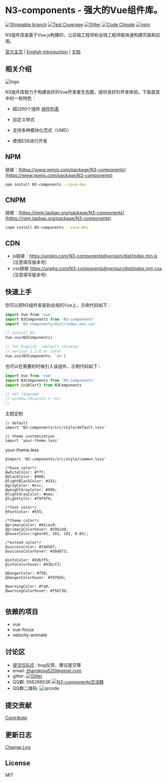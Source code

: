 N3-components - 强大的Vue组件库。
=========================

[![Shippable branch](https://img.shields.io/shippable/5444c5ecb904a4b21567b0ff/dev.svg?maxAge=2592000)]()
[![Test Coverage](https://codeclimate.com/github/N3-components/N3-components/badges/coverage.svg)](https://codeclimate.com/github/N3-components/N3-components/coverage)
[![Gitter](https://img.shields.io/gitter/room/nwjs/nw.js.svg?maxAge=2592000)](https://gitter.im/N3-components/chinese?utm_source=share-link&utm_medium=link&utm_campaign=share-link)
[![Code Climate](https://codeclimate.com/github/N3-components/N3-components/badges/gpa.svg)](https://codeclimate.com/github/N3-components/N3-components)
[![npm](https://img.shields.io/npm/l/express.svg?maxAge=2592000)]()

N3组件库是基于Vue.js构建的，让前端工程师和全栈工程师能快速构建页面和应用。

[官方主页](https://n3-components.github.io/N3-components/) | [English Introduction](https://github.com/N3-components/N3-components/blob/master/README.md) | [文档](https://n3-components.github.io/N3-components/)

相关介绍
------------

![logo](https://raw.githubusercontent.com/N3-components/N3-components/dev/docs/static/img/logo.png)

N3组件库致力于构建良好的Vue开发者生态圈，提供良好的开发体验。下面是其中的一些特色：

* 超过60个组件 [组件列表](https://github.com/N3-components/N3-components/tree/master/src)

* 自定义样式

* 支持多种模块化范式（UMD）

* 使用ES6进行开发

NPM
------------
链接：[https://www.npmjs.com/package/N3-components](https://www.npmjs.com/package/N3-components)

```bash
npm install N3-components --save-dev
```

CNPM
------------

链接：[https://npm.taobao.org/package/N3-components](https://npm.taobao.org/package/N3-components)

```bash
cnpm install N3-components --save-dev
```

CDN
------------

* js链接：https://unpkg.com/N3-components@version/dist/index.min.js (注意填写版本号)
* css链接 https://unpkg.com/N3-components@version/dist/index.min.css (注意填写版本号)

快速上手
------------

您可以把N3组件安装到全局的Vue上，示例代码如下：

```javascript
import Vue from 'vue'
import N3Components from 'N3-components'
import 'N3-components/dist/index.min.css'

// install N3
Vue.use(N3Components)

// for English  (default chinese)
// version 2.2.0 or later
Vue.use(N3Components, 'en')
```

也可以在需要的时候引入该组件，示例代码如下：

```javascript
import Vue from 'vue'
import N3Components from 'N3-components'
import {n3Alert} from N3Components

// set language  
// window.n3Locale = 'en'
//

```

主题定制

```
// default 
import 'N3-components/src/style/default.less' 

// theme customization
import 'your-theme.less' 

```

your-theme.less

```
@import 'N3-components/src/style/common.less' 

/*base color*/
@whiteColor: #fff;
@blackColor: #000;
@lightBlackColor: #333;
@grayColor: #ccc;
@weightGrayColor: #999;
@lightGrayColor: #eee; 
@lightColor: #f9f9f9; 

/*font color*/
@fontColor: #555;

/*theme color*/
@primaryColor: #41cac0;
@primaryColorhover: #39b2a9;
@hoverColor:rgba(65, 202, 192, 0.05);

/*extend color*/
@successColor: #19d567;
@successColorhover: #30d073;

@infoColor: #2db7f5;
@infoColorhover: #43bcf3;

@dangerColor: #f50;
@dangerColorhover: #f9702b;

@warningColor: #fa0;
@warningColorhover: #f5b73b;


```


依赖的项目
------------

* vue
* vue-focus
* velocity-animate

讨论区
----------
- [提交ISSUE](https://github.com/N3-components/N3-components/issues/new) : bug反馈，建议提交等
- email: zhangking520@gmail.com
- gitter: [![Gitter](https://img.shields.io/gitter/room/nwjs/nw.js.svg?maxAge=2592000)](https://gitter.im/N3-components/chinese?utm_source=share-link&utm_medium=link&utm_campaign=share-link)
- QQ群: 556286036 <a target="_blank" href="http://shang.qq.com/wpa/qunwpa?idkey=ae2b542ef32e8595664c746572d9a48187167e269ef5b6c80d8ed326fce5efdd"><img border="0" src="http://pub.idqqimg.com/wpa/images/group.png" alt="N3-components交流群" title="N3-components交流群"></a>
- QQ群二维码:
![qrcode](https://n3-components.github.io/N3-components/static/img/N3-QQ.png)

提交贡献
---------

[Contribute](https://github.com/N3-components/N3-components/blob/master/contribute.md)

更新日志
---------

[Change Log](https://github.com/N3-components/N3-components/blob/master/log.md)

License
------------

MIT
